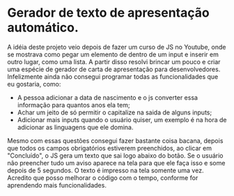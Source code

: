 # Gerador de texto de apresentação automático.

A idéia deste projeto veio depois de fazer um curso de JS no Youtube, onde se mostrava como pegar um elemento de dentro de um input e inserir em outro lugar, como uma lista.
A partir disso resolvi brincar um pouco e criar uma espécie de gerador de carta de apresentação para desenvolvedores. 
Infelizmente ainda não consegui programar todas as funcionalidades que eu gostaria, como:

- A pessoa adicionar a data de nascimento e o js converter essa informação para quantos anos ela tem;
- Achar um jeito de só permitir o capitalize na saida de alguns inputs;
- Adicionar mais inputs quando o usuário quiser, um exemplo é na hora de adicionar as linguagens que ele domina.

Mesmo com essas questões consegui fazer bastante coisa bacana, depois que todos os campos obrigatórios estiverem preenchidos, ao clicar em "Concluído", o JS gera um texto que sai logo abaixo do botão.
Se o usuário não preencher tudo um aviso aparece na tela para que ele faça isso e some depois de 5 segundos.
O texto é impresso na tela somente uma vez.
Acredito que posso melhorar o código com o tempo, conforme for aprendendo mais funcionalidades.
